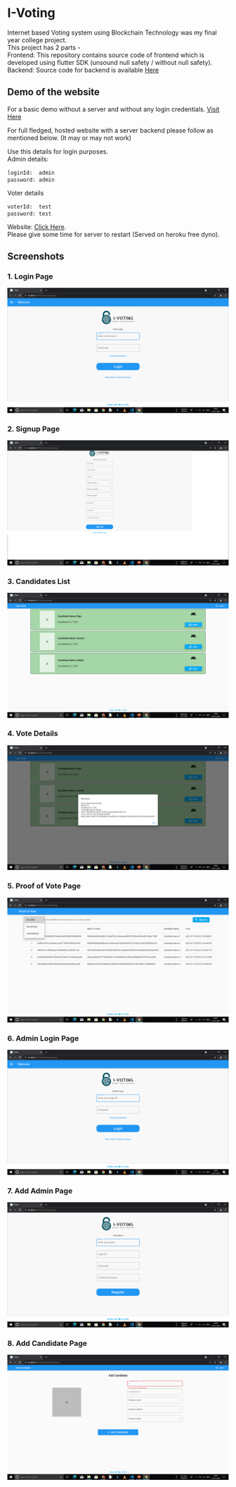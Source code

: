 # I-Voting

Internet based Voting system using Blockchain Technology was my final year college project.  
This project has 2 parts -  
Frontend: This repository contains source code of frontend which is developed using flutter SDK (unsound null safety / without null safety).  
Backend: Source code for backend is available [Here](https://github.com/OmkarDabade/Blockchain-Internet-Voting-Backend)

## Demo of the website

For a basic demo without a server and without any login credentials. [Visit Here](https://omkardabade.github.io/Blockchain-Internet-Voting-Frontend)

For full fledged, hosted website with a server backend please follow as mentioned below. (It may or may not work)

Use this details for login purposes.  
Admin details:
```
loginId:  admin
password: admin
```
Voter details
```
voterId:  test
password: test
```
  
Website: [Click Here](https://i-vote-app.web.app).  
Please give some time for server to restart (Served on heroku free dyno).

## Screenshots

### 1. Login Page
![Login](/assets/screenshots/Login%20Page.png)


### 2. Signup Page
![Signup](/assets/screenshots/Signup.png)


### 3. Candidates List
![Candidates list](/assets/screenshots/Candidates%20list.png)


### 4. Vote Details
![Vote Details](/assets/screenshots/Vote%20Details.png)


### 5. Proof of Vote Page
![Proof of Vote](/assets/screenshots/Proof%20of%20Vote.png)


### 6. Admin Login Page
![Admin Login](/assets/screenshots/Admin%20Login.png)


### 7. Add Admin Page
![Add Admin](/assets/screenshots/Add%20Admin.png)


### 8. Add Candidate Page
![Add Candidate](/assets/screenshots/Add%20Candidate.png)
